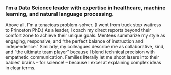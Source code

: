 ### I’m a Data Science leader with expertise in healthcare, machine learning, and natural language processing.

Above all, I’m a tenacious problem-solver. (I went from truck stop waitress to Princeton PhD.) As a leader, I coach my direct reports beyond their comfort zone to achieve their unique goals. Mentees summarize my style as engaging, responsive, and “the perfect balance of instruction and independence.” Similarly, my colleagues describe me as collaborative, kind, and “the ultimate team player” because I blend technical precision with empathetic communication. Families literally let me shoot lasers into their babies’ brains – for science! – because I excel at explaining complex ideas in clear terms.
